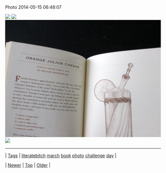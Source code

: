 <!--
title: Photo 2014-05-15 06
date: 2020-06-28T15:27:00.288Z
tags: literatebitch, march, book, photo, challenge, day
-->


Photo 2014-05-15 06:48:07

![](85799650224-0.jpg)
![](85799650224-1.jpg)
![](85799650224-2.jpg)
![](85799650224-3.jpg)

<!--BOTTOM-POST-NAVIGATION-->
---

| [Tags](tags.md) | [literatebitch](tag-literatebitch.md) [march](tag-march.md) [book](tag-book.md) [photo](tag-photo.md) [challenge](tag-challenge.md) [day](tag-day.md) |

| [Newer](85732961763.md) | [Top](index.md) | [Older](85800438874.md) |